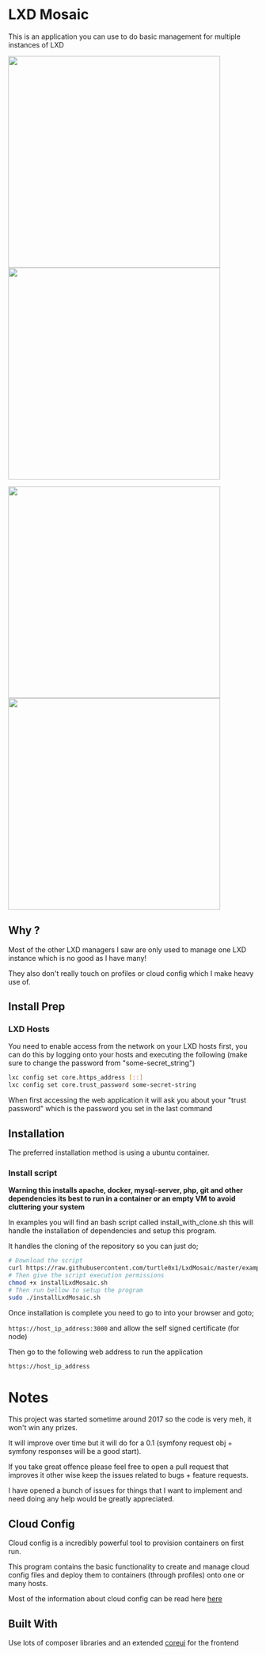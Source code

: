 # LXD Mosaic

This is an application you can use to do basic management for multiple instances
of LXD


<img src="https://i.imgur.com/rp1912o.png" width="428"> <img src="https://i.imgur.com/xTBv82W.png" width="428">

<img src="https://i.imgur.com/47Q3kEh.png" width="428"><img src="https://i.imgur.com/KXbwvnL.png" width="428">



## Why ?

Most of the other LXD managers I saw are only used  to manage one LXD instance which
is no good as I have many!

They also don't really touch on profiles or cloud config which I make heavy use
of.

## Install Prep

### LXD Hosts

You need to enable access from the network on your LXD hosts first, you can do this by logging onto your hosts and executing the following (make sure to change the password from "some-secret_string")

```bash
lxc config set core.https_address [::]
lxc config set core.trust_password some-secret-string
```

When first accessing the web application it will ask you about your "trust password" which is the password you set in the last command

## Installation

The preferred installation method is using a ubuntu container.

### Install script
**Warning this installs apache, docker, mysql-server, php, git and other
dependencies its best to run in a container or an empty VM to avoid cluttering
your system**

In examples you will find an bash script called install_with_clone.sh this will
handle the installation of dependencies and setup this program.

It handles the cloning of the repository so you can just do;
```bash
# Download the script
curl https://raw.githubusercontent.com/turtle0x1/LxdMosaic/master/examples/install_with_clone.sh >> installLxdMosaic.sh
# Then give the script execution permissions
chmod +x installLxdMosaic.sh
# Then run bellow to setup the program
sudo ./installLxdMosaic.sh
```

Once installation is complete you need to go to into your browser and goto;

`https://host_ip_address:3000` and allow the self signed certificate (for node)

Then go to the following web address to run the application

`https://host_ip_address`

# Notes

This project was started sometime around 2017 so the code is very meh, it won't
win any prizes.

It will improve over time but it will do for a 0.1 (symfony request obj + symfony
responses will be a good start).

If you take great offence please feel free to open a pull request that improves it
other wise keep the issues related to bugs + feature requests.

I have opened a bunch of issues for things that I want to implement and need doing
any help would be greatly appreciated.

## Cloud Config

Cloud config is a incredibly powerful tool to provision containers on first run.

This program contains the basic functionality to create and manage cloud config
files and deploy them to containers (through profiles) onto one or many hosts.

Most of the information about cloud config can be read here [here](https://cloudinit.readthedocs.io/en/latest/topics/examples.html)

## Built With

Use lots of composer libraries and an extended [coreui](https://coreui.io/) for the frontend
